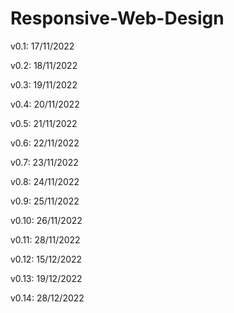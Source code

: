 # Responsive-Web-Design

v0.1: 17/11/2022

v0.2: 18/11/2022

v0.3: 19/11/2022

v0.4: 20/11/2022

v0.5: 21/11/2022

v0.6: 22/11/2022

v0.7: 23/11/2022

v0.8: 24/11/2022

v0.9: 25/11/2022

v0.10: 26/11/2022

v0.11: 28/11/2022

v0.12: 15/12/2022

v0.13: 19/12/2022

v0.14: 28/12/2022